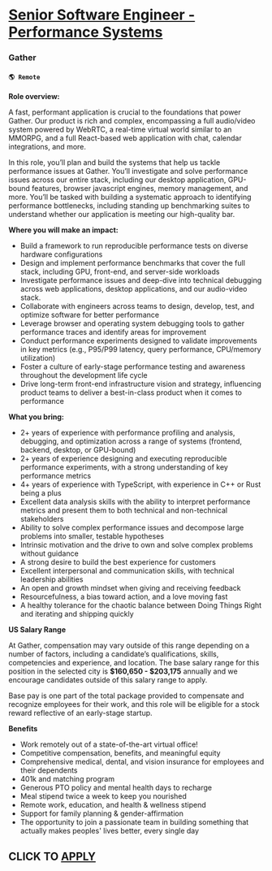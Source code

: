 # [Senior Software Engineer - Performance Systems](https://www.remotewlb.com/apply/senior-software-engineer-performance-systems)  
### Gather  
#### `🌎 Remote`  

**Role overview:**

A fast, performant application is crucial to the foundations that power Gather. Our product is rich and complex, encompassing a full audio/video system powered by WebRTC, a real-time virtual world similar to an MMORPG, and a full React-based web application with chat, calendar integrations, and more.

In this role, you’ll plan and build the systems that help us tackle performance issues at Gather. You’ll investigate and solve performance issues across our entire stack, including our desktop application, GPU-bound features, browser javascript engines, memory management, and more. You’ll be tasked with building a systematic approach to identifying performance bottlenecks, including standing up benchmarking suites to understand whether our application is meeting our high-quality bar.

**Where you will make an impact:**

  * Build a framework to run reproducible performance tests on diverse hardware configurations
  * Design and implement performance benchmarks that cover the full stack, including GPU, front-end, and server-side workloads
  * Investigate performance issues and deep-dive into technical debugging across web applications, desktop applications, and our audio-video stack.
  * Collaborate with engineers across teams to design, develop, test, and optimize software for better performance
  * Leverage browser and operating system debugging tools to gather performance traces and identify areas for improvement
  * Conduct performance experiments designed to validate improvements in key metrics (e.g., P95/P99 latency, query performance, CPU/memory utilization)
  * Foster a culture of early-stage performance testing and awareness throughout the development life cycle
  * Drive long-term front-end infrastructure vision and strategy, influencing product teams to deliver a best-in-class product when it comes to performance

**What you bring:**

  * 2+ years of experience with performance profiling and analysis, debugging, and optimization across a range of systems (frontend, backend, desktop, or GPU-bound)
  * 2+ years of experience designing and executing reproducible performance experiments, with a strong understanding of key performance metrics
  * 4+ years of experience with TypeScript, with experience in C++ or Rust being a plus
  * Excellent data analysis skills with the ability to interpret performance metrics and present them to both technical and non-technical stakeholders
  * Ability to solve complex performance issues and decompose large problems into smaller, testable hypotheses
  * Intrinsic motivation and the drive to own and solve complex problems without guidance
  * A strong desire to build the best experience for customers
  * Excellent interpersonal and communication skills, with technical leadership abilities
  * An open and growth mindset when giving and receiving feedback
  * Resourcefulness, a bias toward action, and a love moving fast
  * A healthy tolerance for the chaotic balance between Doing Things Right and iterating and shipping quickly

**US Salary Range**

At Gather, compensation may vary outside of this range depending on a number of factors, including a candidate’s qualifications, skills, competencies and experience, and location. The base salary range for this position in the selected city is **$160,650 - $203,175** annually and we encourage candidates outside of this salary range to apply.

Base pay is one part of the total package provided to compensate and recognize employees for their work, and this role will be eligible for a stock reward reflective of an early-stage startup.

**Benefits**

  * Work remotely out of a state-of-the-art virtual office!
  * Competitive compensation, benefits, and meaningful equity
  * Comprehensive medical, dental, and vision insurance for employees and their dependents
  * 401k and matching program
  * Generous PTO policy and mental health days to recharge
  * Meal stipend twice a week to keep you nourished
  * Remote work, education, and health & wellness stipend
  * Support for family planning & gender-affirmation
  * The opportunity to join a passionate team in building something that actually makes peoples' lives better, every single day

  
## CLICK TO [APPLY](https://www.remotewlb.com/apply/senior-software-engineer-performance-systems)

